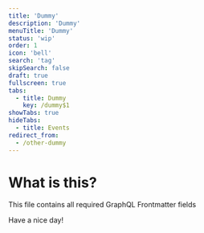 ```yaml
---
title: 'Dummy'
description: 'Dummy'
menuTitle: 'Dummy'
status: 'wip'
order: 1
icon: 'bell'
search: 'tag'
skipSearch: false
draft: true
fullscreen: true
tabs:
  - title: Dummy
    key: /dummy$1
showTabs: true
hideTabs:
  - title: Events
redirect_from:
  - /other-dummy
---
```


# What is this?

This file contains all required GraphQL Frontmatter fields

Have a nice day!
